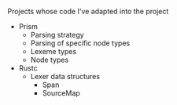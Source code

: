 Projects whose code I've adapted into the project
- Prism
	- Parsing strategy
	- Parsing of specific node types
	- Lexeme types
	- Node types
- Rustc
	- Lexer data structures
		- Span
		- SourceMap
